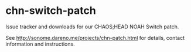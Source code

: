 # chn-switch-patch
Issue tracker and downloads for our CHAOS;HEAD NOAH Switch patch.

See http://sonome.dareno.me/projects/chn-patch.html for details, contact information and instructions.